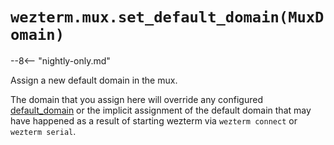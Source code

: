 # `wezterm.mux.set_default_domain(MuxDomain)`

--8<-- "nightly-only.md"

Assign a new default domain in the mux.

The domain that you assign here will override any configured
[default_domain](../config/default_domain.md) or the implicit assignment of the
default domain that may have happened as a result of starting wezterm via
`wezterm connect` or `wezterm serial`.
